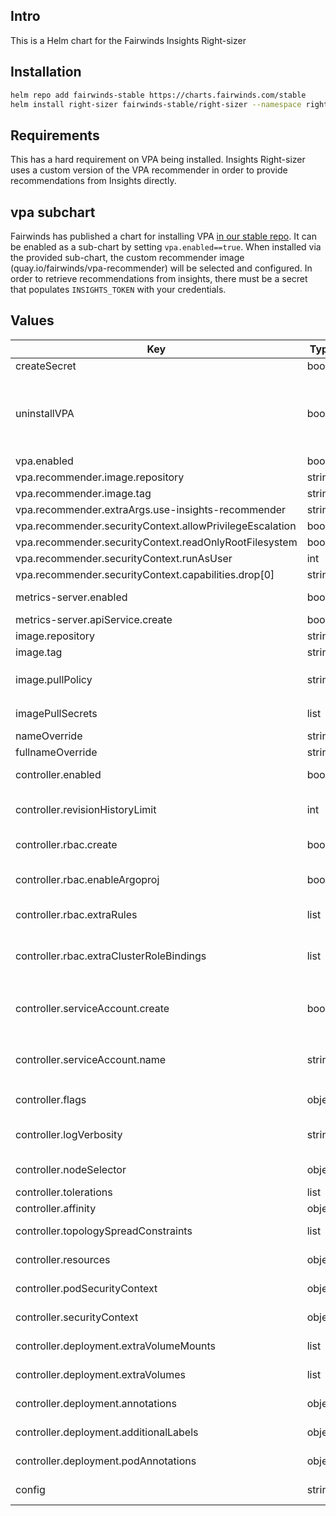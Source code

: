 ## Intro

This is a Helm chart for the Fairwinds Insights Right-sizer

## Installation
```bash
helm repo add fairwinds-stable https://charts.fairwinds.com/stable
helm install right-sizer fairwinds-stable/right-sizer --namespace right-sizer
```

## Requirements

This has a hard requirement on VPA being installed. Insights Right-sizer uses a custom version of the VPA recommender in order to provide recommendations from Insights directly.

## vpa subchart

Fairwinds has published a chart for installing VPA [in our stable repo](https://github.com/FairwindsOps/charts/tree/master/stable/vpa). It can be enabled as a sub-chart by setting `vpa.enabled==true`. When installed via the provided sub-chart, the custom recommender image (quay.io/fairwinds/vpa-recommender) will be selected and configured. In order to retrieve recommendations from insights, there must be a secret that populates `INSIGHTS_TOKEN` with your credentials.

## Values

| Key | Type | Default | Description |
|-----|------|---------|-------------|
| createSecret | bool | `false` |  |
| uninstallVPA | bool | `false` | Enabling this flag will remove a vpa installation that was previously managed with this chart. It is considered deprecated and will be removed in a later release. |
| vpa.enabled | bool | `true` |  |
| vpa.recommender.image.repository | string | `"quay.io/fairwinds/vpa-recommender"` |  |
| vpa.recommender.image.tag | string | `"master"` |  |
| vpa.recommender.extraArgs.use-insights-recommender | string | `"true"` |  |
| vpa.recommender.securityContext.allowPrivilegeEscalation | bool | `false` |  |
| vpa.recommender.securityContext.readOnlyRootFilesystem | bool | `true` |  |
| vpa.recommender.securityContext.runAsUser | int | `65534` |  |
| vpa.recommender.securityContext.capabilities.drop[0] | string | `"ALL"` |  |
| metrics-server.enabled | bool | `false` | If true, the metrics-server will be installed as a sub-chart |
| metrics-server.apiService.create | bool | `true` |  |
| image.repository | string | `"quay.io/fairwinds/right-sizer"` |  |
| image.tag | string | `"v0.0.2-dev"` |  |
| image.pullPolicy | string | `"Always"` | imagePullPolicy - Highly recommended to leave this as `Always` |
| imagePullSecrets | list | `[]` | A list of image pull secret names to use |
| nameOverride | string | `""` |  |
| fullnameOverride | string | `""` |  |
| controller.enabled | bool | `true` | Whether or not to install the controller deployment |
| controller.revisionHistoryLimit | int | `10` | Number of old replicasets to retain, default is 10, 0 will garbage-collect old replicasets |
| controller.rbac.create | bool | `true` | If set to true, rbac resources will be created for the controller |
| controller.rbac.enableArgoproj | bool | `true` | If set to true, the clusterrole will give access to argoproj.io resources |
| controller.rbac.extraRules | list | `[]` | Extra rbac rules for the controller clusterrole |
| controller.rbac.extraClusterRoleBindings | list | `["view"]` | A list of ClusterRoles for which ClusterRoleBindings will be created for the ServiceAccount, if enabled |
| controller.serviceAccount.create | bool | `true` | If true, a service account will be created for the controller. If set to false, you must set `controller.serviceAccount.name` |
| controller.serviceAccount.name | string | `nil` | The name of an existing service account to use for the controller. Combined with `controller.serviceAccount.create` |
| controller.flags | object | `{"on-by-default":false}` | A map of additional flags to pass to the controller |
| controller.logVerbosity | string | `"2"` | Controller log verbosity. Can be set from 1-10 with 10 being extremely verbose |
| controller.nodeSelector | object | `{}` | Node selector for the controller pod |
| controller.tolerations | list | `[]` | Tolerations for the controller pod |
| controller.affinity | object | `{}` | Affinity for the controller pods |
| controller.topologySpreadConstraints | list | `[]` | Topology spread constraints for the controller pods |
| controller.resources | object | `{"limits":{},"requests":{"cpu":"25m","memory":"256Mi"}}` | The resources block for the controller pods |
| controller.podSecurityContext | object | `{"seccompProfile":{"type":"RuntimeDefault"}}` | Defines the podSecurityContext for the controller pod |
| controller.securityContext | object | `{"allowPrivilegeEscalation":false,"capabilities":{"drop":["ALL"]},"readOnlyRootFilesystem":true,"runAsNonRoot":true,"runAsUser":10324}` | The container securityContext for the controller container |
| controller.deployment.extraVolumeMounts | list | `[]` | Extra volume mounts for the controller container |
| controller.deployment.extraVolumes | list | `[]` | Extra volumes for the controller pod |
| controller.deployment.annotations | object | `{}` | Extra annotations for the controller deployment |
| controller.deployment.additionalLabels | object | `{}` | Extra labels for the controller deployment |
| controller.deployment.podAnnotations | object | `{}` | Extra annotations for the controller pod |
| config | string | `nil` | The [goldilocks configuration]() Optional |
